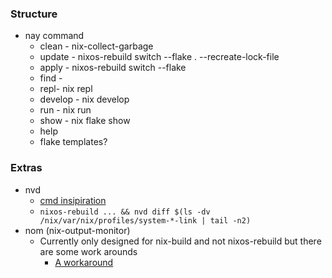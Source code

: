 ### Structure
- nay command
    - clean - nix-collect-garbage
    - update - nixos-rebuild switch --flake . --recreate-lock-file
    - apply - nixos-rebuild switch --flake
    - find -
    - repl- nix repl
    - develop - nix develop
    - run - nix run
    - show - nix flake show
    - help
    - flake templates?

### Extras
- nvd
    - [cmd insipiration](https://gitlab.com/khumba/nvd/-/issues/12)
    - `nixos-rebuild ... && nvd diff $(ls -dv /nix/var/nix/profiles/system-*-link | tail -n2)`
- nom (nix-output-monitor)
    - Currently only designed for nix-build and not nixos-rebuild but there are some work arounds
        - [A workaround](https://github.com/maralorn/nix-output-monitor/issues/116)
